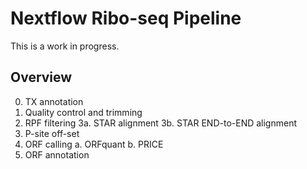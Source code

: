 # Nextflow Ribo-seq Pipeline

This is a work in progress.

## Overview

0. TX annotation
1. Quality control and trimming
2. RPF filtering
3a. STAR alignment
3b. STAR END-to-END alignment
4. P-site off-set
5. ORF calling
    a. ORFquant
    b. PRICE
6. ORF annotation

